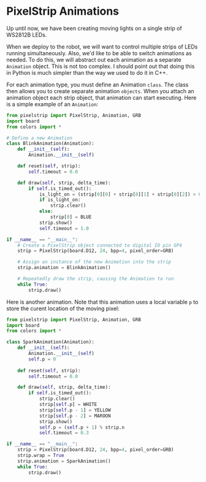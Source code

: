 # PixelStrip Animations

Up until now, we have been creating moving lights on a single strip of WS2812B LEDs.

When we deploy to the robot, we will want to control multiple strips of LEDs running simultaneously. Also, we'd like to be able to switch animations as needed.  To do this, we will abstract out each animation as a separate `Animation` object.  This is not too complex.  I should point out that doing this in Python is much simpler than the way we used to do it in C++.

For each animation type, you must define an Animation `class`.  The class then allows you to create separate animation `objects`.   When you attach an animation object each strip object, that animation can start executing.   Here is a simple example of an `Animation`:

```Python
from pixelstrip import PixelStrip, Animation, GRB
import board
from colors import *

# Define a new Animation
class BlinkAnimation(Animation):
    def __init__(self):
        Animation.__init__(self)

    def reset(self, strip):
        self.timeout = 0.0

    def draw(self, strip, delta_time):
        if self.is_timed_out():
            is_light_on = (strip[0][0] + strip[0][1] + strip[0][2]) > 0
            if is_light_on:
                strip.clear()
            else:
                strip[0] = BLUE
            strip.show()
            self.timeout = 1.0

if __name__ == "__main__":
    # Create a PixelStrip object connected to digital IO pin GP4
    strip = PixelStrip(board.D12, 24, bpp=4, pixel_order=GRB)

    # Assign an instance of the new Animation into the strip
    strip.animation = BlinkAnimation()

    # Repeatedly draw the strip, causing the Animation to run
    while True:
        strip.draw()
```

Here is another animation.  Note that this animation uses a local variable `p` to store the curent location of the moving pixel:

```Python
from pixelstrip import PixelStrip, Animation, GRB
import board
from colors import *

class SparkAnimation(Animation):
    def __init__(self):
        Animation.__init__(self)
        self.p = 0
        
    def reset(self, strip):
        self.timeout = 0.0

    def draw(self, strip, delta_time):
        if self.is_timed_out():
            strip.clear()
            strip[self.p] = WHITE
            strip[self.p - 1] = YELLOW
            strip[self.p - 2] = MAROON
            strip.show()
            self.p = (self.p + 1) % strip.n
            self.timeout = 0.3

if __name__ == "__main__":
    strip = PixelStrip(board.D12, 24, bpp=4, pixel_order=GRB)
    strip.wrap = True
    strip.animation = SparkAnimation()
    while True:
        strip.draw()
```
